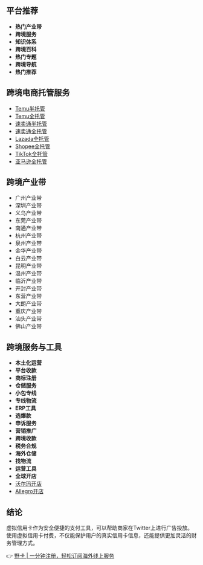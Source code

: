 ## 平台推荐
- **热门产业带**
- **跨境服务**
- **知识体系**
- **跨境百科**
- **热门专题**
- **跨境导航**
- **热门推荐**

## 跨境电商托管服务
- [Temu半托管](https://bit.ly/bewildcard)
- [Temu全托管](https://bit.ly/bewildcard)
- [速卖通半托管](https://bit.ly/bewildcard)
- [速卖通全托管](https://bit.ly/bewildcard)
- [Lazada全托管](https://bit.ly/bewildcard)
- [Shopee全托管](https://bit.ly/bewildcard)
- [TikTok全托管](https://bit.ly/bewildcard)
- [亚马逊全托管](https://bit.ly/bewildcard)

## 跨境产业带
- 广州产业带
- 深圳产业带
- 义乌产业带
- 东莞产业带
- 南通产业带
- 杭州产业带
- 泉州产业带
- 金华产业带
- 白云产业带
- 昆明产业带
- 温州产业带
- 临沂产业带
- 开封产业带
- 东营产业带
- 大朗产业带
- 重庆产业带
- 汕头产业带
- 佛山产业带

## 跨境服务与工具
- **本土化运营**
- **平台收款**
- **商标注册**
- **仓储服务**
- **小包专线**
- **专线物流**
- **ERP工具**
- **选爆款**
- **申诉服务**
- **营销推广**
- **跨境收款**
- **税务合规**
- **海外仓储**
- **找物流**
- **运营工具**
- **全球开店**
- [沃尔玛开店](https://bit.ly/bewildcard)
- [Allegro开店](https://bit.ly/bewildcard)

## 结论
虚拟信用卡作为安全便捷的支付工具，可以帮助商家在Twitter上进行广告投放。使用虚拟信用卡付费，不仅能保护用户的真实信用卡信息，还能提供更加灵活的财务管理方式。

👉 [野卡 | 一分钟注册，轻松订阅海外线上服务](https://bit.ly/bewildcard)